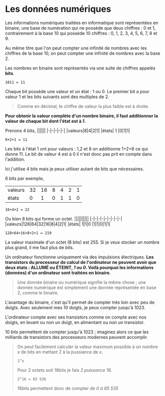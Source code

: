 # Les données numériques

Les informations numériques traitées en informatique sont représentées en binaire, une base de numération qui ne possède que deux chiffres : 0 et 1, contrairement à la base 10 qui possède 10 chiffres : 0, 1, 2, 3, 4, 5, 6, 7, 8 et 9.

Au même titre que l'on peut compter une infinité de nombres avec les chiffres de la base 10, on peut compter une infinité de nombres avec la base 2.

Les nombres en binaire sont représentés via une suite de chiffres appelés **bits**.


```
1011 = 11
```

Chaque bit possède une valeur et un état : 1 ou 0. Le premier bit a pour valeur 1 et les bits suivants sont des multiples de 2.

> Comme en décimal, le chiffre de valeur la plus faible est à droite.

**Pour obtenir la valeur complète d'un nombre binaire, il faut additionner la valeur de chaque bit dont l'état est à *1*.**


Prenons 4 bits,
||||||
|-|-|-|-|-|
|valeurs|8|4|2|1|
|états| 1 |0|1|1|

```
8+2+1 = 11
```

Les bits à l'état 1 ont pour valeurs : 1,2 et 8 on additionne 1+2+8 ce qui donne 11. Le bit de valeur 4 est à 0 il n'est donc pas prit en compte dans l'addition.

Ici j'utilise 4 bits mais je peux utiliser autant de bits que nécessaires.

6 bits par exemple,

||||||||
|-|-|-|-|-|-|-|
|valeurs|32|16|8|4|2|1|
|états| 0|1|0 |1|1|0|

```
16+4+2 = 22
```

Ou bien 8 bits qui forme un octet.
||||||||||
|-|-|-|-|-|-|-|-|-|
|valeurs|128|64|32|16|8|4|2|1|
|états| 1|1|0 |1|1|0|1|1|

```
128+64+16+8+2+1 = 219
```
La valeur maximale d'un octet (8 bits) est 255. Si je veux stocker un nombre plus grand, il me faut plus de bits.

Un ordinateur fonctionne uniquement via des impulsions électriques. **Les transistors du processeur de calcul de l'ordinateur ne peuvent avoir que deux états : ALLUMÉ ou ÉTEINT, *1* ou *0*. Voilà pourquoi les informations (données) d'un ordinateur sont traitées en binaire.**

> Une donnée binaire ou numérique signifie la même chose ; une donnée numérique est simplement une donnée représentée en base 2, comme le binaire.

L'avantage du binaire, c'est qu'il permet de compter très loin avec peu de doigts. Avec seulement mes 10 doigts, je peux compter jusqu'à 1023.

L'ordinateur compte avec ses transistors comme on compte avec nos doigts, en levant ou non un doigt, en alimentant ou non un transistor.

10 bits permettent de compter jusqu'à 1023 ; imaginez alors ce que les milliards de transistors des processeurs modernes peuvent accomplir.

> On peut facilement calculer la valeur maximum possible à un nombre *x* de bits en mettant 2 à la pussiance de *x*.
> ```
> 2^x
> ```
> Pour 2 octets soit 16bits je fais *2 puissance 16*.
> ```
> 2^16 = 65 536
> ```
> 16bits permettent donc de compter de *0 à 65 535*
